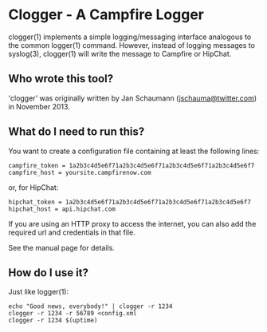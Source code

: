 Clogger - A Campfire Logger
===========================
clogger(1) implements a simple logging/messaging interface analogous to the
common logger(1) command.  However, instead of logging messages to
syslog(3), clogger(1) will write the message to Campfire or HipChat.

Who wrote this tool?
--------------------
'clogger' was originally written by Jan Schaumann (jschauma@twitter.com) in
November 2013.

What do I need to run this?
---------------------------
You want to create a configuration file containing at least the following
lines:

```
campfire_token = 1a2b3c4d5e6f71a2b3c4d5e6f71a2b3c4d5e6f71a2b3c4d5e6f7
campfire_host = yoursite.campfirenow.com
```

or, for HipChat:

```
hipchat_token = 1a2b3c4d5e6f71a2b3c4d5e6f71a2b3c4d5e6f71a2b3c4d5e6f7
hipchat_host = api.hipchat.com
```

If you are using an HTTP proxy to access the internet, you can also add
the required url and credentials in that file.

See the manual page for details.

How do I use it?
----------------
Just like logger(1):

```
echo "Good news, everybody!" | clogger -r 1234
clogger -r 1234 -r 56789 <config.xml
clogger -r 1234 $(uptime)
```
